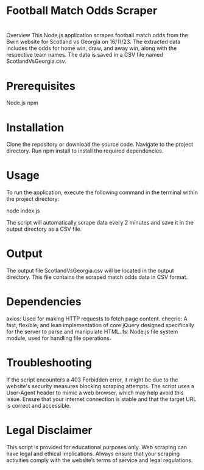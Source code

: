 # Football Match Odds Scraper

# 
Overview
This Node.js application scrapes football match odds from the Bwin website for Scotland vs Georgia on 16/11/23. The extracted data includes the odds for home win, draw, and away win, along with the respective team names. The data is saved in a CSV file named ScotlandVsGeorgia.csv.

# Prerequisites

Node.js 
npm 

# Installation

Clone the repository or download the source code.
Navigate to the project directory.
Run npm install to install the required dependencies.

# Usage
To run the application, execute the following command in the terminal within the project directory:

node index.js

The script will automatically scrape data every 2 minutes and save it in the output directory as a CSV file.

# Output
The output file ScotlandVsGeorgia.csv will be located in the output directory. This file contains the scraped match odds data in CSV format.

# Dependencies
axios: Used for making HTTP requests to fetch page content.
cheerio: A fast, flexible, and lean implementation of core jQuery designed specifically for the server to parse and manipulate HTML.
fs: Node.js file system module, used for handling file operations.

# Troubleshooting
If the script encounters a 403 Forbidden error, it might be due to the website's security measures blocking scraping attempts. The script uses a User-Agent header to mimic a web browser, which may help avoid this issue.
Ensure that your internet connection is stable and that the target URL is correct and accessible.

# Legal Disclaimer
This script is provided for educational purposes only. Web scraping can have legal and ethical implications. Always ensure that your scraping activities comply with the website’s terms of service and legal regulations.